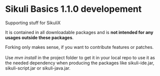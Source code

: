 Sikuli Basics 1.1.0 developement
=============

Supporting stuff for SikuliX <br />

It is contained in all downloadable packages and is **not intended for any usages outside these packages**.

Forking only makes sense, if you want to contribute features or patches.
<br /><br />Use *mvn install* in the project folder to get it in your local repo to use it as the needed dependency when producing the packages like sikuli-ide.jar, sikuli-script.jar or sikuli-java.jar.
